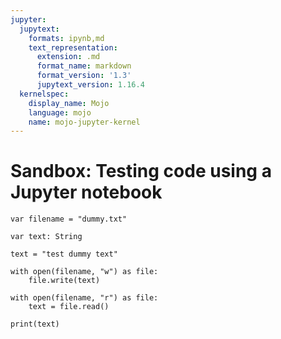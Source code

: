 ```yaml
---
jupyter:
  jupytext:
    formats: ipynb,md
    text_representation:
      extension: .md
      format_name: markdown
      format_version: '1.3'
      jupytext_version: 1.16.4
  kernelspec:
    display_name: Mojo
    language: mojo
    name: mojo-jupyter-kernel
---
```


# Sandbox: Testing code using a Jupyter notebook

```mojo
var filename = "dummy.txt"

var text: String

text = "test dummy text"

with open(filename, "w") as file:
    file.write(text)

with open(filename, "r") as file:
    text = file.read()

print(text)

```
